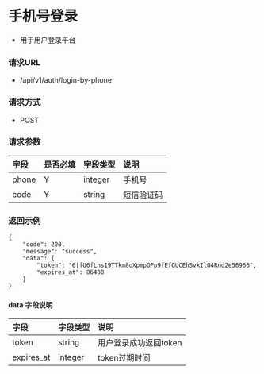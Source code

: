 # 手机号登录

* 用于用户登录平台

### 请求URL

* /api/v1/auth/login-by-phone

### 请求方式
* POST

### 请求参数

|字段|是否必填|字段类型|说明|
| :--- | :--- | :--- | :--- |
|phone|Y|integer|手机号|
|code|Y|string|短信验证码|

### 返回示例

```
{
    "code": 200,
    "message": "success",
    "data": {
        "token": "6|fU6fLns19TTkm8oXpmpOPp9fEfGUCEhSvkIlG4Rnd2e56966",
        "expires_at": 86400
    }
}
```
#### data 字段说明
|字段|字段类型|说明|
| :--- | :--- | :--- |
|token|string|用户登录成功返回token|
|expires_at|integer|token过期时间|
